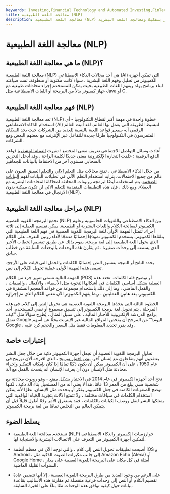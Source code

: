 ```yaml
---
keywords: Investing,Financial Technology and Automated Investing,FinTech
title: معالجة اللغة الطبيعية (NLP)
description: معالجة اللغة الطبيعية (NLP) هي نوع من الذكاء الاصطناعي الذي يسمح لأجهزة الكمبيوتر بتفكيك ومعالجة اللغة البشرية.
---
```


# معالجة اللغة الطبيعية (NLP)
## ما هي معالجة اللغة الطبيعية (NLP)؟

معالجة اللغة الطبيعية (NLP) هي أحد مجالات الذكاء الاصطناعي (AI) التي تمكن أجهزة الكمبيوتر من تحليل وفهم اللغة البشرية ، سواء كانت مكتوبة أو منطوقة. تمت صياغته لبناء برنامج يولد ويفهم اللغات الطبيعية بحيث يمكن للمستخدم إجراء محادثات طبيعية مع جهاز كمبيوتر بدلاً من البرمجة أو اللغات الاصطناعية مثل Java أو C.

## فهم معالجة اللغة الطبيعية (NLP)

تعد معالجة اللغة الطبيعية (NLP) خطوة واحدة في مهمة أكبر لقطاع التكنولوجيا - أي استخدام الذكاء الاصطناعي (AI) لتبسيط الطريقة التي يعمل بها العالم. لقد أثبت العالم الرقمي أنه سيغير قواعد اللعبة بالنسبة للعديد من الشركات حيث يجد السكان المتمرسون في التكنولوجيا طرقًا جديدة للتفاعل عبر الإنترنت مع بعضهم البعض ومع الشركات.

أعادت وسائل التواصل الاجتماعي تعريف معنى المجتمع ؛ تغيرت [العملة المشفرة](/cryptocurrency) قواعد الدفع الرقمية ؛ خلقت التجارة الإلكترونية معنى جديدًا لكلمة الراحة ، وقد أدخل التخزين السحابي مستوى آخر من الاحتفاظ بالبيانات للجماهير.

من خلال الذكاء الاصطناعي ، تفتح مجالات مثل [التعلم الآلي والتعلم](/machine-learning) العميق العيون على عالم من جميع الاحتمالات. يتزايد استخدام التعلم الآلي في تحليلات البيانات لفهم [البيانات الضخمة](/big-data). يتم استخدامه أيضًا لبرمجة روبوتات المحادثة لمحاكاة المحادثات البشرية مع العملاء. ومع ذلك ، فإن هذه التطبيقات المتقدمة للتعلم الآلي لن تكون ممكنة بدون الارتجال في معالجة اللغة الطبيعية (NLP).

## مراحل معالجة اللغة الطبيعية (NLP)

تجمع البرمجة اللغوية العصبية (NLP) بين الذكاء الاصطناعي واللغويات الحاسوبية وعلوم الكمبيوتر لمعالجة الكلام واللغات البشرية أو الطبيعية. يمكن تقسيم العملية إلى ثلاثة أجزاء. تتمثل المهمة الأولى للغة البرمجة اللغوية العصبية في فهم اللغة الطبيعية التي يتلقاها الكمبيوتر. يستخدم الكمبيوتر نموذجًا إحصائيًا مدمجًا لأداء روتين التعرف على الكلام الذي يحول اللغة الطبيعية إلى لغة برمجة. يقوم بذلك عن طريق تقسيم الخطاب الأخير الذي يسمعه إلى وحدات صغيرة ، ثم يقارن هذه الوحدات بالوحدات السابقة من خطاب سابق.

يحدد الناتج أو النتيجة بتنسيق النص إحصائيًا الكلمات والجمل التي قيلت على الأرجح. تسمى هذه المهمة الأولى عملية تحويل الكلام إلى نص.

المهمة التالية تسمى تمييز جزء من الكلام (POS) أو توضيح فئة الكلمات. تحدد هذه العملية بشكل أساسي الكلمات في أشكالها النحوية مثل الأسماء ، والأفعال ، والصفات ، والفعل الماضي ، وما إلى ذلك باستخدام مجموعة من قواعد المعجم المشفرة في الكمبيوتر. بعد هاتين العمليتين ، ربما يفهم الكمبيوتر الآن معنى الكلام الذي تم إجراؤه.

الخطوة الثالثة التي يتخذها البرمجة اللغوية العصبية هي تحويل النص إلى كلام. في هذه المرحلة ، يتم تحويل لغة برمجة الكمبيوتر إلى تنسيق مسموع أو نصي للمستخدم. أحد برامج الدردشة الإلكترونية للأخبار المالية ، على سبيل المثال ، يُطرح سؤالاً مثل "كيف تعمل Google اليوم؟" من المرجح أن يفحص المواقع المالية عبر الإنترنت بحثًا عن أسهم Google ، وقد يقرر تحديد المعلومات فقط مثل السعر والحجم كرد عليه.

## إعتبارات خاصة

تحاول البرمجة اللغوية العصبية أن تجعل أجهزة الكمبيوتر ذكية من خلال جعل البشر يعتقدون أنهم يتفاعلون مع إنسان آخر. [ينص اختبار تورينج](/turing-test) ، الذي اقترحه آلان تورينج في عام 1950 ، على أن الكمبيوتر يمكن أن يكون ذكيًا تمامًا إذا كان بإمكانه التفكير وإجراء محادثة مثل الإنسان دون أن يعرف الإنسان أنه يتحدث بالفعل مع آلة.

نجح أحد أجهزة الكمبيوتر في عام 2014 في الاختبار بشكل مقنع - وهو روبوت محادثة مع شخصية صبي يبلغ من العمر 13 عامًا. هذا لا يعني أنه من المستحيل بناء آلة ذكية ، لكنها توضح الصعوبات الكامنة في جعل الكمبيوتر يفكر أو يتحدث مثل الإنسان. نظرًا لأنه يمكن استخدام الكلمات في سياقات مختلفة ، ولا تتمتع الآلات بتجربة الحياة الواقعية التي يمتلكها البشر لنقل ووصف الكيانات بالكلمات ، فقد يستغرق الأمر وقتًا أطول قليلاً قبل أن يتمكن العالم من التخلص تمامًا من لغة برمجة الكمبيوتر.

## يسلط الضوء

- تستخدم معالجة اللغة الطبيعية (NLP) خوارزميات الكمبيوتر والذكاء الاصطناعي لتمكين أجهزة الكمبيوتر من التعرف على الاتصالات البشرية والاستجابة لها.

- أصبحت تطبيقات تحويل النص إلى كلام ، والتي توجد الآن في معظم أنظمة iOS و Android ، إلى جانب مكبرات الصوت الذكية مثل Amazon Echo (Alexa) أو Google Home ، أمثلة في كل مكان على البرمجة اللغوية العصبية على مدار السنوات القليلة الماضية.

- على الرغم من وجود العديد من طرق البرمجة اللغوية العصبية ، إلا أنها تتضمن عادةً تقسيم الكلام أو النص إلى وحدات فرعية منفصلة ثم مقارنة هذه الأساليب بقاعدة بيانات حول كيفية توافق هذه الوحدات معًا بناءً على الخبرة السابقة.

